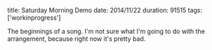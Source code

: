 title: Saturday Morning Demo
date: 2014/11/22
duration: 91515
tags: ['workinprogress']

The beginnings of a song. I'm not sure what I'm going to do with the arrangement, because right now it's pretty bad.

